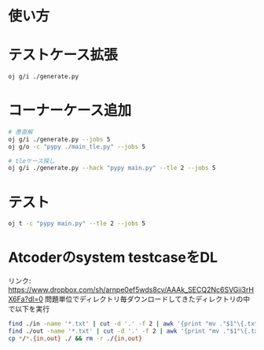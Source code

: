 # 使い方

# テストケース拡張
```sh
oj g/i ./generate.py
```

# コーナーケース追加
```sh
# 愚直解
oj g/i ./generate.py --jobs 5
oj g/o -c "pypy ./main_tle.py" --jobs 5

# tleケース探し
oj g/i ./generate.py --hack "pypy main.py" --tle 2 --jobs 5
```

# テスト
```sh
oj t -c "pypy main.py" --tle 2 --jobs 5
```

# Atcoderのsystem testcaseをDL
リンク: https://www.dropbox.com/sh/arnpe0ef5wds8cv/AAAk_SECQ2Nc6SVGii3rHX6Fa?dl=0
問題単位でディレクトリ毎ダウンロードしてきたディレクトリの中で以下を実行
```sh
find ./in -name '*.txt' | cut -d '.' -f 2 | awk '{print "mv ."$1"\{.txt,.in\}"}' | sh
find ./out -name '*.txt' | cut -d '.' -f 2 | awk '{print "mv ."$1"\{.txt,.out\}"}' | sh
cp */*.{in,out} ./ && rm -r ./{in,out}
```
